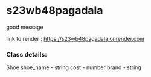 # s23wb48pagadala
good message

link to render : https://s23wb48pagadala.onrender.com

### Class details:
Shoe
shoe_name - string
cost      - number
brand     - string


